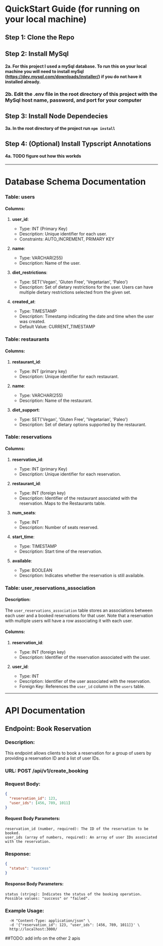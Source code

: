 # QuickStart Guide (for running on your local machine)

## Step 1: Clone the Repo

## Step 2: Install MySql

#### 2a. For this project I used a mySql database. To run this on your local machine you will need to install mySql (https://dev.mysql.com/downloads/installer/) if you do not have it installed already.
### 2b. Edit the .env file in the root directory of this project with the MySql host name, password, and port for your computer

## Step 3: Install Node Dependecies
#### 3a. In the root directory of the project run `npm install`

## Step 4: (Optional) Install Typscript Annotations
#### 4a. TODO figure out how this workds 


---


# Database Schema Documentation

### Table: users

#### Columns:
1. **user_id**:
   - Type: INT (Primary Key)
   - Description: Unique identifier for each user.
   - Constraints: AUTO_INCREMENT, PRIMARY KEY

2. **name**:
   - Type: VARCHAR(255)
   - Description: Name of the user.

3. **diet_restrictions**:
   - Type: SET('Vegan', 'Gluten Free', 'Vegetarian', 'Paleo')
   - Description: Set of dietary restrictions for the user. Users can have multiple dietary restrictions selected from the given set.

4. **created_at**:
   - Type: TIMESTAMP
   - Description: Timestamp indicating the date and time when the user was created.
   - Default Value: CURRENT_TIMESTAMP

### Table: restaurants

#### Columns:
1. **restaurant_id**:
   - Type: INT (primary key)
   - Description: Unique identifier for each restaurant.

2. **name**:
   - Type: VARCHAR(255)
   - Description: Name of the restaurant.

3. **diet_support**:
   - Type: SET('Vegan', 'Gluten Free', 'Vegetarian', 'Paleo')
   - Description: Set of dietary options supported by the restaurant.


### Table: reservations

#### Columns:
1. **reservation_id**:
   - Type: INT (primary Key)
   - Description: Unique identifier for each reservation.

2. **restaurant_id**:
   - Type: INT (foreign key)
   - Description: Identifier of the restaurant associated with the reservation. Maps to the Restaurants table.

3. **num_seats**:
   - Type: INT
   - Description: Number of seats reserved.

4. **start_time**:
   - Type: TIMESTAMP
   - Description: Start time of the reservation.

5. **available**:
   - Type: BOOLEAN
   - Description:  Indicates whether the reservation is still available.


### Table: user_reservations_association

#### Description:
The `user_reservations_association` table stores an associations between each user and a booked reservations for that user. Note that a reservation with multiple users will have a row associating it with each user.

#### Columns:
1. **reservation_id**:
   - Type: INT (foreign key)
   - Description: Identifier of the reservation associated with the user.

2. **user_id**:
   - Type: INT
   - Description: Identifier of the user associated with the reservation.
   - Foreign Key: References the `user_id` column in the `users` table.


---


# API Documentation

## Endpoint: Book Reservation

### Description:
This endpoint allows clients to book a reservation for a group of users by providing a reservation ID and a list of user IDs.

### URL: POST /api/v1/create_booking
### Request Body:
```json
{
  "reservation_id": 123,
  "user_ids": [456, 789, 1011]
}
```
#### Request Body Parameters:

    reservation_id (number, required): The ID of the reservation to be booked.
    user_ids (array of numbers, required): An array of user IDs associated with the reservation.


### Response:
```json
{
  "status": "success"
}
```

#### Response Body Parameters:

    status (string): Indicates the status of the booking operation. Possible values: "success" or "failed".

### Example Usage:
```curl -X POST \
  -H "Content-Type: application/json" \
  -d '{"reservation_id": 123, "user_ids": [456, 789, 1011]}' \
  http://localhost:3000/
```

##TODO: add info on the other 2 apis
